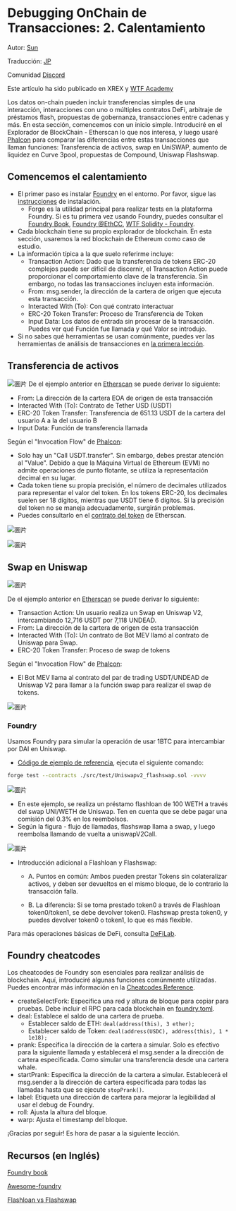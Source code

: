 # Debugging OnChain de Transacciones: 2. Calentamiento

Autor: [Sun](https://twitter.com/1nf0s3cpt)

Traducción: [JP](https://x.com/0xJayPi)

Comunidad [Discord](https://discord.gg/Fjyngakf3h)

Este artículo ha sido publicado en XREX y [WTF Academy](https://github.com/AmazingAng/WTF-Solidity#%E9%93%BE%E4%B8%8A%E5%A8%81%E8%83%81%E5%88%86%E6%9E%90)

Los datos on-chain pueden incluir transferencias simples de una interacción, interacciones con uno o múltiples contratos DeFi, arbitraje de préstamos flash, propuestas de gobernanza, transacciones entre cadenas y más. En esta sección, comencemos con un inicio simple.
Introduciré en el Explorador de BlockChain - Etherscan lo que nos interesa, y luego usaré [Phalcon](https://phalcon.blocksec.com/) para comparar las diferencias entre estas transacciones que llaman funciones: Transferencia de activos, swap en UniSWAP, aumento de liquidez en Curve 3pool, propuestas de Compound, Uniswap Flashswap.

## Comencemos el calentamiento

- El primer paso es instalar [Foundry](https://github.com/foundry-rs/foundry) en el entorno. Por favor, sigue las [instrucciones](https://book.getfoundry.sh/getting-started/installation) de instalación.
  - Forge es la utilidad principal para realizar tests en la plataforma Foundry. Si es tu primera vez usando Foundry, puedes consultar el [Foundry Book](https://book.getfoundry.sh/), [Foundry @EthCC](https://www.youtube.com/watch?v=wJnywGB33O4), [WTF Solidity - Foundry](https://github.com/AmazingAng/WTF-Solidity/blob/main/Topics/Tools/TOOL07_Foundry/readme.md).
- Cada blockchain tiene su propio explorador de blockchain. En esta sección, usaremos la red blockchain de Ethereum como caso de estudio.
- La información típica a la que suelo referirme incluye:
  - Transaction Action: Dado que la transferencia de tokens ERC-20 complejos puede ser difícil de discernir, el Transaction Action puede proporcionar el comportamiento clave de la transferencia. Sin embargo, no todas las transacciones incluyen esta información.
  - From: msg.sender, la dirección de la cartera de origen que ejecuta esta transacción.
  - Interacted With (To): Con qué contrato interactuar
  - ERC-20 Token Transfer: Proceso de Transferencia de Token
  - Input Data: Los datos de entrada sin procesar de la transacción. Puedes ver qué Función fue llamada y qué Valor se introdujo.
- Si no sabes qué herramientas se usan comúnmente, puedes ver las herramientas de análisis de transacciones en [la primera lección](https://github.com/SunWeb3Sec/DeFiHackLabs/tree/main/academy/onchain_debug/01_tools/es).

## Transferencia de activos

![圖片](https://user-images.githubusercontent.com/52526645/211021954-6c5828be-7293-452b-8ef6-a268db54b932.png)
De el ejemplo anterior en [Etherscan](https://etherscan.io/tx/0x836ef3d01a52c4b9304c3d683f6ff2b296c7331b6fee86e3b116732ce1d5d124) se puede derivar lo siguiente:

- From: La dirección de la cartera EOA de origen de esta transacción
- Interacted With (To): Contrato de Tether USD (USDT)
- ERC-20 Token Transfer: Transferencia de 651.13 USDT de la cartera del usuario A a la del usuario B
- Input Data: Función de transferencia llamada

Según el "Invocation Flow" de [Phalcon](https://phalcon.blocksec.com/tx/eth/0x836ef3d01a52c4b9304c3d683f6ff2b296c7331b6fee86e3b116732ce1d5d124):

- Solo hay un "Call USDT.transfer". Sin embargo, debes prestar atención al "Value". Debido a que la Máquina Virtual de Ethereum (EVM) no admite operaciones de punto flotante, se utiliza la representación decimal en su lugar.
- Cada token tiene su propia precisión, el número de decimales utilizados para representar el valor del token. En los tokens ERC-20, los decimales suelen ser 18 dígitos, mientras que USDT tiene 6 dígitos. Si la precisión del token no se maneja adecuadamente, surgirán problemas.
- Puedes consultarlo en el [contrato del token](https://etherscan.io/token/0xdac17f958d2ee523a2206206994597c13d831ec7) de Etherscan.

![圖片](https://user-images.githubusercontent.com/52526645/211123692-d7224ced-bc0b-47a1-a876-2af086e2fce9.png)

![圖片](https://user-images.githubusercontent.com/52526645/211022964-f819b35c-d442-488c-9645-7733af219d1c.png)

## Swap en Uniswap

![圖片](https://user-images.githubusercontent.com/52526645/211029091-c24963c7-d2f8-44f4-ad6a-a9185f98ec85.png)

De el ejemplo anterior en [Etherscan](https://etherscan.io/tx/0x1cd5ceda7e2b2d8c66f8c5657f27ef6f35f9e557c8d1532aa88665a37130da84) se puede derivar lo siguiente:

- Transaction Action: Un usuario realiza un Swap en Uniswap V2, intercambiando 12,716 USDT por 7,118 UNDEAD.
- From: La dirección de la cartera de origen de esta transacción
- Interacted With (To): Un contrato de Bot MEV llamó al contrato de Uniswap para Swap.
- ERC-20 Token Transfer: Proceso de swap de tokens

Según el "Invocation Flow" de [Phalcon](https://phalcon.blocksec.com/tx/eth/0x1cd5ceda7e2b2d8c66f8c5657f27ef6f35f9e557c8d1532aa88665a37130da84):

- El Bot MEV llama al contrato del par de trading USDT/UNDEAD de Uniswap V2 para llamar a la función swap para realizar el swap de tokens.

![圖片](https://user-images.githubusercontent.com/52526645/211029737-4a606d32-2c96-41e9-aef7-82fe1fb4b21d.png)

### Foundry

Usamos Foundry para simular la operación de usar 1BTC para intercambiar por DAI en Uniswap.

- [Código de ejemplo de referencia](https://github.com/SunWeb3Sec/DeFiLabs/blob/main/src/test/Uniswapv2.sol), ejecuta el siguiente comando:

```sh
forge test --contracts ./src/test/Uniswapv2_flashswap.sol -vvvv
```

![圖片](https://user-images.githubusercontent.com/52526645/211125357-695c3fd0-4a56-4a70-9c98-80bac65586b8.png)

- En este ejemplo, se realiza un préstamo flashloan de 100 WETH a través del swap UNI/WETH de Uniswap. Ten en cuenta que se debe pagar una comisión del 0.3% en los reembolsos.
- Según la figura - flujo de llamadas, flashswap llama a swap, y luego reembolsa llamando de vuelta a uniswapV2Call.

![圖片](https://user-images.githubusercontent.com/52526645/211038895-a1bc681a-41cd-4900-a745-3d3ddd0237d4.png)

- Introducción adicional a Flashloan y Flashswap:

  - A. Puntos en común:
Ambos pueden prestar Tokens sin colateralizar activos, y deben ser devueltos en el mismo bloque, de lo contrario la transacción falla.

  - B. La diferencia:
Si se toma prestado token0 a través de Flashloan token0/token1, se debe devolver token0. Flashswap presta token0, y puedes devolver token0 o token1, lo que es más flexible.

Para más operaciones básicas de DeFi, consulta [DeFiLab](https://github.com/SunWeb3Sec/DeFiLabs).

## Foundry cheatcodes

Los cheatcodes de Foundry son esenciales para realizar análisis de blockchain. Aquí, introduciré algunas funciones comúnmente utilizadas. Puedes encontrar más información en la [Cheatcodes Reference](https://book.getfoundry.sh/cheatcodes/).

- createSelectFork: Especifica una red y altura de bloque para copiar para pruebas. Debe incluir el RPC para cada blockchain en [foundry.toml](https://github.com/SunWeb3Sec/DeFiHackLabs/blob/main/foundry.toml).
- deal: Establece el saldo de una cartera de prueba.
  - Establecer saldo de ETH:  `deal(address(this), 3 ether);`
  - Establecer saldo de Token: `deal(address(USDC), address(this), 1 * 1e18);`
- prank: Especifica la dirección de la cartera a simular. Solo es efectivo para la siguiente llamada y establecerá el msg.sender a la dirección de cartera especificada. Como simular una transferencia desde una cartera whale.
- startPrank: Especifica la dirección de la cartera a simular. Establecerá el msg.sender a la dirección de cartera especificada para todas las llamadas hasta que se ejecute `stopPrank()`.
- label: Etiqueta una dirección de cartera para mejorar la legibilidad al usar el debug de Foundry.
- roll: Ajusta la altura del bloque.
- warp: Ajusta el timestamp del bloque.

¡Gracias por seguir! Es hora de pasar a la siguiente lección.

## Recursos (en Inglés)

[Foundry book](https://book.getfoundry.sh/)

[Awesome-foundry](https://github.com/crisgarner/awesome-foundry)

[Flashloan vs Flashswap](https://blog.infura.io/post/build-a-flash-loan-arbitrage-bot-on-infura-part-i)
